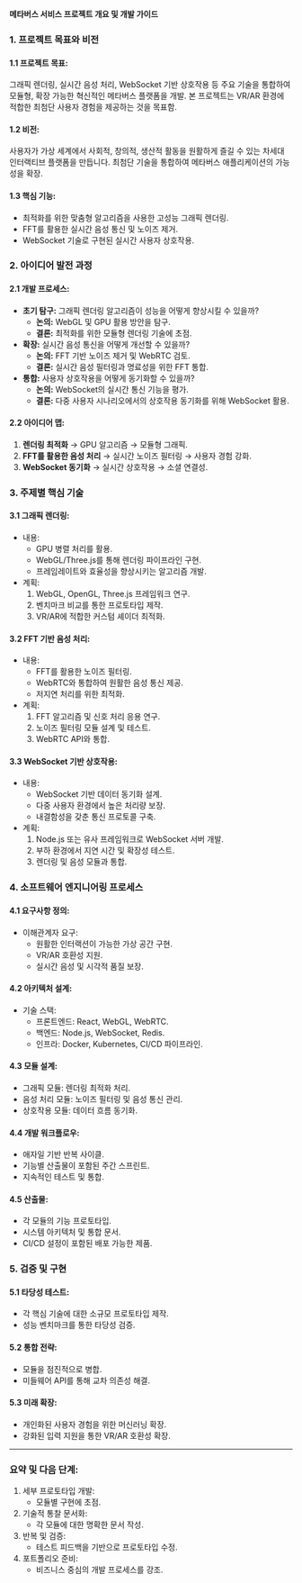 **메타버스 서비스 프로젝트 개요 및 개발 가이드**

### 1. **프로젝트 목표와 비전**

#### 1.1 **프로젝트 목표:**

그래픽 렌더링, 실시간 음성 처리, WebSocket 기반 상호작용 등 주요 기술을 통합하여 모듈형, 확장 가능한 혁신적인 메타버스 플랫폼을 개발. 
본 프로젝트는 VR/AR 환경에 적합한 최첨단 사용자 경험을 제공하는 것을 목표함.

#### 1.2 **비전:**

사용자가 가상 세계에서 사회적, 창의적, 생산적 활동을 원활하게 즐길 수 있는 차세대 인터랙티브 플랫폼을 만듭니다. 최첨단 기술을 통합하여 메타버스 애플리케이션의 가능성을 확장.

#### 1.3 **핵심 기능:**

- 최적화를 위한 맞춤형 알고리즘을 사용한 고성능 그래픽 렌더링.
- FFT를 활용한 실시간 음성 통신 및 노이즈 제거.
- WebSocket 기술로 구현된 실시간 사용자 상호작용.

### 2. **아이디어 발전 과정**

#### 2.1 **개발 프로세스:**

- **초기 탐구:** 그래픽 렌더링 알고리즘이 성능을 어떻게 향상시킬 수 있을까?
  - **논의:** WebGL 및 GPU 활용 방안을 탐구.
  - **결론:** 최적화를 위한 모듈형 렌더링 기술에 초점.
- **확장:** 실시간 음성 통신을 어떻게 개선할 수 있을까?
  - **논의:** FFT 기반 노이즈 제거 및 WebRTC 검토.
  - **결론:** 실시간 음성 필터링과 명료성을 위한 FFT 통합.
- **통합:** 사용자 상호작용을 어떻게 동기화할 수 있을까?
  - **논의:** WebSocket의 실시간 통신 기능을 평가.
  - **결론:** 다중 사용자 시나리오에서의 상호작용 동기화를 위해 WebSocket 활용.

#### 2.2 **아이디어 맵:**

1. **렌더링 최적화** → GPU 알고리즘 → 모듈형 그래픽.
2. **FFT를 활용한 음성 처리** → 실시간 노이즈 필터링 → 사용자 경험 강화.
3. **WebSocket 동기화** → 실시간 상호작용 → 소셜 연결성.

### 3. **주제별 핵심 기술**

#### 3.1 **그래픽 렌더링:**

- 내용:
  - GPU 병렬 처리를 활용.
  - WebGL/Three.js를 통해 렌더링 파이프라인 구현.
  - 프레임레이트와 효율성을 향상시키는 알고리즘 개발.
- 계획:
  1. WebGL, OpenGL, Three.js 프레임워크 연구.
  2. 벤치마크 비교를 통한 프로토타입 제작.
  3. VR/AR에 적합한 커스텀 셰이더 최적화.

#### 3.2 **FFT 기반 음성 처리:**

- 내용:
  - FFT를 활용한 노이즈 필터링.
  - WebRTC와 통합하여 원활한 음성 통신 제공.
  - 저지연 처리를 위한 최적화.
- 계획:
  1. FFT 알고리즘 및 신호 처리 응용 연구.
  2. 노이즈 필터링 모듈 설계 및 테스트.
  3. WebRTC API와 통합.

#### 3.3 **WebSocket 기반 상호작용:**

- 내용:
  - WebSocket 기반 데이터 동기화 설계.
  - 다중 사용자 환경에서 높은 처리량 보장.
  - 내결함성을 갖춘 통신 프로토콜 구축.
- 계획:
  1. Node.js 또는 유사 프레임워크로 WebSocket 서버 개발.
  2. 부하 환경에서 지연 시간 및 확장성 테스트.
  3. 렌더링 및 음성 모듈과 통합.

### 4. **소프트웨어 엔지니어링 프로세스**

#### 4.1 **요구사항 정의:**

- 이해관계자 요구:
  - 원활한 인터랙션이 가능한 가상 공간 구현.
  - VR/AR 호환성 지원.
  - 실시간 음성 및 시각적 품질 보장.

#### 4.2 **아키텍처 설계:**

- 기술 스택:
  - 프론트엔드: React, WebGL, WebRTC.
  - 백엔드: Node.js, WebSocket, Redis.
  - 인프라: Docker, Kubernetes, CI/CD 파이프라인.

#### 4.3 **모듈 설계:**

- 그래픽 모듈: 렌더링 최적화 처리.
- 음성 처리 모듈: 노이즈 필터링 및 음성 통신 관리.
- 상호작용 모듈: 데이터 흐름 동기화.

#### 4.4 **개발 워크플로우:**

- 애자일 기반 반복 사이클.
- 기능별 산출물이 포함된 주간 스프린트.
- 지속적인 테스트 및 통합.

#### 4.5 **산출물:**

- 각 모듈의 기능 프로토타입.
- 시스템 아키텍처 및 통합 문서.
- CI/CD 설정이 포함된 배포 가능한 제품.

### 5. **검증 및 구현**

#### 5.1 **타당성 테스트:**

- 각 핵심 기술에 대한 소규모 프로토타입 제작.
- 성능 벤치마크를 통한 타당성 검증.

#### 5.2 **통합 전략:**

- 모듈을 점진적으로 병합.
- 미들웨어 API를 통해 교차 의존성 해결.

#### 5.3 **미래 확장:**

- 개인화된 사용자 경험을 위한 머신러닝 확장.
- 강화된 입력 지원을 통한 VR/AR 호환성 확장.

------

### 요약 및 다음 단계:

1. 세부 프로토타입 개발:
   - 모듈별 구현에 초점.
2. 기술적 통찰 문서화:
   - 각 모듈에 대한 명확한 문서 작성.
3. 반복 및 검증:
   - 테스트 피드백을 기반으로 프로토타입 수정.
4. 포트폴리오 준비:
   - 비즈니스 중심의 개발 프로세스를 강조.
